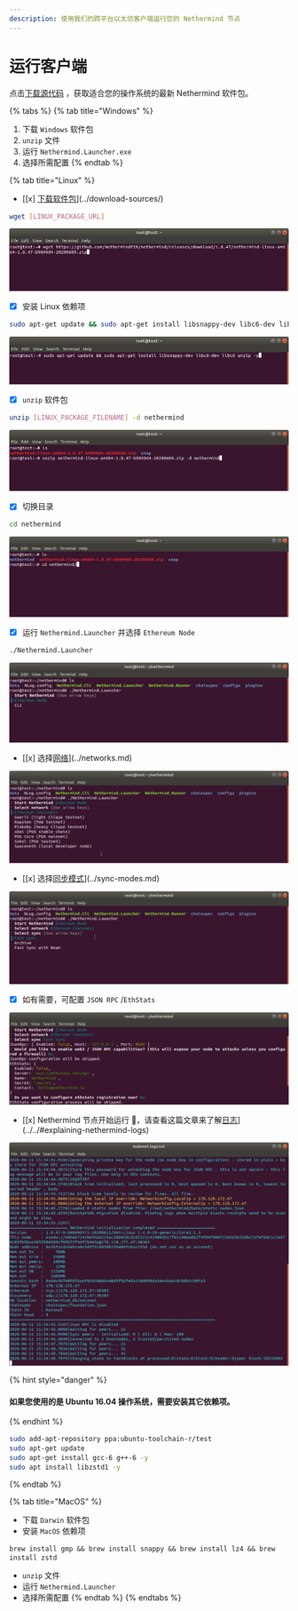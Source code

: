 ```yaml
---
description: 使用我们的跨平台以太坊客户端运行您的 Nethermind 节点
---
```


# 运行客户端

点击[下载源代码](../download-sources/) ，获取适合您的操作系统的最新 Nethermind 软件包。

{% tabs %}
{% tab title="Windows" %}
1. 下载 `Windows` 软件包
2. `unzip` 文件
3. 运行 `Nethermind.Launcher.exe`
4. 选择所需配置
{% endtab %}

{% tab title="Linux" %}
* [[x] [下载软件包](https://docs.nethermind.io/nethermind/ethereum-client/download-sources)](../download-sources/)

```bash
wget [LINUX_PACKAGE_URL]
```

![使用 wget 工具下载软件包](../../.gitbook/assets/image%20%282%29.png)

* [x] 安装 Linux 依赖项

```bash
sudo apt-get update && sudo apt-get install libsnappy-dev libc6-dev libc6 unzip -y
```

![安装 Linux 依赖项](../../.gitbook/assets/image%20%2816%29.png)

* [x] `unzip` 软件包

```bash
unzip [LINUX_PACKAGE_FILENAME] -d nethermind
```

![解压软件包](../../.gitbook/assets/image%20%287%29.png)

* [x] 切换目录

```bash
cd nethermind
```

![Switch directory](../../.gitbook/assets/image%20%288%29%20%281%29.png)

* [x] 运行 `Nethermind.Launcher` 并选择 `Ethereum Node`

```bash
./Nethermind.Launcher
```

![运行 Nethermind.Launcher](../../.gitbook/assets/image%20%2819%29.png)

* [[x] 选择[网络](https://docs.nethermind.io/nethermind/ethereum-client/networks)](../networks.md)

![选择网络](../../.gitbook/assets/image%20%2814%29.png)

* [[x] 选择[同步模式](https://docs.nethermind.io/nethermind/ethereum-client/sync-modes)](../sync-modes.md)

![选择同步模式](../../.gitbook/assets/image%20%285%29.png)

* [x] 如有需要，可配置 `JSON RPC` /`EthStats`

![JSON RPC / EthStats 配置](../../.gitbook/assets/image%20%2813%29.png)

* [[x] Nethermind 节点开始运行 🎉，请查看这篇文章来了解[日志](https://docs.nethermind.io/nethermind/#explaining-nethermind-logs)](../../#explaining-nethermind-logs)

![Nethermind client running Ethereum Mainnet](../../.gitbook/assets/image%20%2818%29%20%281%29%20%281%29.png)

{% hint style="danger" %}
#### 如果您使用的是 Ubuntu 16.04 操作系统，需要安装其它依赖项。
{% endhint %}

```bash
sudo add-apt-repository ppa:ubuntu-toolchain-r/test
sudo apt-get update
sudo apt-get install gcc-6 g++-6 -y
sudo apt install libzstd1 -y
```
{% endtab %}

{% tab title="MacOS" %}
* 下载 `Darwin` 软件包
* 安装 `MacOS` 依赖项

```text
brew install gmp && brew install snappy && brew install lz4 && brew install zstd
```

* `unzip` 文件
* 运行 `Nethermind.Launcher`
* 选择所需配置
{% endtab %}
{% endtabs %}









